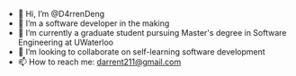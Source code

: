 - 👋 Hi, I’m @D4rrenDeng
- 👀 I’m a software developer in the making
- 🌱 I’m currently a graduate student pursuing Master's degree in Software Engineering at UWaterloo
- 💞️ I’m looking to collaborate on self-learning software development
- 📫 How to reach me: darrent211@gmail.com

<!---
D4rrenDeng/D4rrenDeng is a ✨ special ✨ repository because its `README.md` (this file) appears on your GitHub profile.
You can click the Preview link to take a look at your changes.
--->
